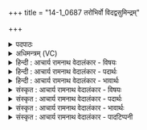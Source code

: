 +++
title = "14-1_0687 तरोभिर्वो विदद्वसुमिन्द्रम्"

+++
<details><summary>पदपाठः</summary>

त꣡रो꣢꣯भिः। वः꣣। विद꣡द्व꣢सुम्। वि꣣द꣢त्। व꣣सुम्। इ꣡न्द्र꣢꣯म्। स꣡बा꣢꣯धः। स꣣। बा꣡धः꣢꣯। ऊ꣡त꣡ये꣢। बृ꣡ह꣢त्। गा꣡य꣢꣯न्तः। सु꣣त꣡सो꣢मे। सु꣡त꣢। सो꣣मे। अध्वरे꣢। हु꣣वे꣢। भ꣡र꣢꣯म्। न। का꣣रि꣡ण꣢म्। ६८७।
</details>

<details><summary>अधिमन्त्रम् (VC)</summary>

- इन्द्रः
- कलिः प्रागाथः
- प्रगाथः(विषमा बृहती समा सतोबृहती)
- मध्यमः
</details>

<details><summary>हिन्दी : आचार्य रामनाथ वेदालंकार - विषयः</summary>

प्रथम ऋचा की पूर्वार्चिक में क्रमाङ्क २३७ पर परमेश्वरपक्ष में व्याख्या की गयी थी। यहाँ ब्रह्मविद्या के उपदेष्टा आचार्य को बुला रहे हैं ॥१॥
</details>

<details><summary>हिन्दी : आचार्य रामनाथ वेदालंकार - पदार्थः</summary>

पदार्थान्वयभाषाः -  हे मनुष्यो ! (सबाधः) अविद्यारूप बाधा से पीड़ित होने पर (वः) आप लोग (ऊतये) रक्षा के लिए (तरोभिः) वेगों के साथ (विदद्वसुम्) ब्रह्मविद्यारूप धन को प्राप्त करानेवाले (इन्द्रम्) आचार्य का (बृहत्) बहुत अधिक (गायन्तः) महिमा-गान करो। मैं भी (सुतसोमे) जिसमें विद्यारस का निष्पादन होता है, उस (अध्वरे) विद्या-यज्ञ में (भरं न) कुटुम्बभार को वहन करनेवाले गृहस्वामी के समान (कारिणम्) कर्मयोगी आचार्य को (हुवे) ब्रह्मविद्या ग्रहण करने के लिए पुकारता हूँ ॥१॥ इस मन्त्र में उपमालङ्कार है ॥१॥
</details>

<details><summary>हिन्दी : आचार्य रामनाथ वेदालंकार - भावार्थः</summary>

भावार्थभाषाः -  मनुष्यों को चाहिए कि ब्रह्म का साक्षात्कार पाने के लिए ऐसे सुयोग्य गुरु का आश्रय लें,जिसने स्वयं भी ब्रह्म का साक्षात्कार किया हो ॥१॥
</details>

<details><summary>संस्कृत : आचार्य रामनाथ वेदालंकार - विषयः</summary>

तत्र प्रथमा ऋक् पूर्वार्चिके २३७ क्रमाङ्के परमेश्वरपक्षे व्याख्याता। अत्र ब्रह्मविद्योपदेष्टारमाचार्यमाह्वयति।
</details>

<details><summary>संस्कृत : आचार्य रामनाथ वेदालंकार - पदार्थः</summary>

पदार्थान्वयभाषाः -  हे जनाः (सबाधः) अविद्याबाधया पीडिताः सन्तः (वः) यूयम् (ऊतये) रक्षायै (तरोभिः) वेगैः (विदद्वसुम्) ब्रह्मविद्याधनस्य लम्भकम् (इन्द्रम्) आचार्यम् (बृहत्) बहु (गायन्तः) प्रशंसन्तः, भवत इति शेषः। अहमपि (सुतसोमे) सुतः निष्पादितः सोमः विद्यारसो यस्मिन् तादृशे (अध्वरे) यज्ञे (भरं न) कुटुम्बभरणक्षमं गृहपतिमिव (कारिणम्) कर्मयोगिनम् आचार्यम् (हुवे) ब्रह्मविद्याग्रहणाय आह्वयामि ॥१॥ अत्रोपमालङ्कारः ॥१॥
</details>

<details><summary>संस्कृत : आचार्य रामनाथ वेदालंकार - भावार्थः</summary>

भावार्थभाषाः -  ब्रह्मसाक्षात्काराय जनैः स्वयमपि कृतब्रह्मसाक्षात्कारः सुयोग्यः कश्चिद् गुरुराश्रयणीयः ॥१॥
</details>

<details><summary>संस्कृत : आचार्य रामनाथ वेदालंकार - पादटिप्पनी</summary>

टिप्पणी:   १. ऋ० ८।६६।१,साम० २३७।
</details>